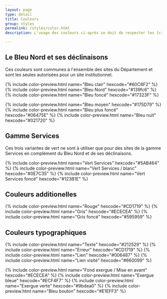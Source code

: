 ```yaml
---
layout: page
type: detail
title: Couleurs
group: styles
permalink: /styles/color.html
description: L'usage des couleurs ci-après se doit de respecter les [critères 3.3 du RGAA 4](https://www.numerique.gouv.fr/publications/rgaa-accessibilite/methode-rgaa/criteres/#topic3) et que la [Bonne pratique Opquast 177](https://checklists.opquast.com/fr/assurance-qualite-web/les-contenus-sont-presentes-avec-un-contraste-suffisant-par-rapport-a-leur-arriere-plan) qui font état du **niveau de contraste attendu** des couleurs d’avant plan et d’arrière plan des textes et pictogrammes porteurs d’information. Pour être sûr de respecter cette conformité, consultez la page "associations des couleurs".

---
```



## Le Bleu Nord et ses déclinaisons

Ces couleurs sont communes à l'ensemble des sites du Département et sont les seules autorisées pour un site institutionnel.

{% include color-preview.html name="Bleu clair" hexcode="#60C6F2" %}
{% include color-preview.html name="Bleu Nord" hexcode="#139fc6" %}
{% include color-preview.html name="Bleu foncé" hexcode="#17323F" %}
  
  
{% include color-preview.html name="Bleu moyen" hexcode="#175D79" %}
{% include color-preview.html name="Bleu plus foncé" hexcode="#06475E" %}
{% include color-preview.html name="Bleu nuit" hexcode="#021720" %}


## Gamme Services

Ces trois variantes de vert ne sont à utiliser que pour des sites de la gamme Services en complément du Bleu Nord et de ses déclinaisons.

{% include color-preview.html name="Vert Services" hexcode="#5AB464" %}
{% include color-preview.html name="Vert Services / blanc" hexcode="#0E7C35" %}
{% include color-preview.html name="Vert Services foncé" hexcode="#123B1E" %}


## Couleurs additionelles

{% include color-preview.html name="Rouge" hexcode="#CD1719" %}
{% include color-preview.html name="Gris" hexcode="#ECECEA" %}
{% include color-preview.html name="Gris foncé" hexcode="#595959" %}


## Couleurs typographiques

{% include color-preview.html name="Texte" hexcode="#212529" %}
{% include color-preview.html name="Erreur" hexcode="#CD1719" %}
{% include color-preview.html name="Lien" hexcode="#006487" %}
{% include color-preview.html name="Lien visité" hexcode="#660099" %}


{% include color-preview.html name="Fond exergue / Mise en avant" hexcode="#ECECEA" %}
{% include color-preview.html name="Exergue bleue" hexcode="#ECF4F7" %}
{% include color-preview.html name="Exergue verte" hexcode="#9bdea0" %}
{% include color-preview.html name="Bleu bouton" hexcode="#E1EFF3" %}
